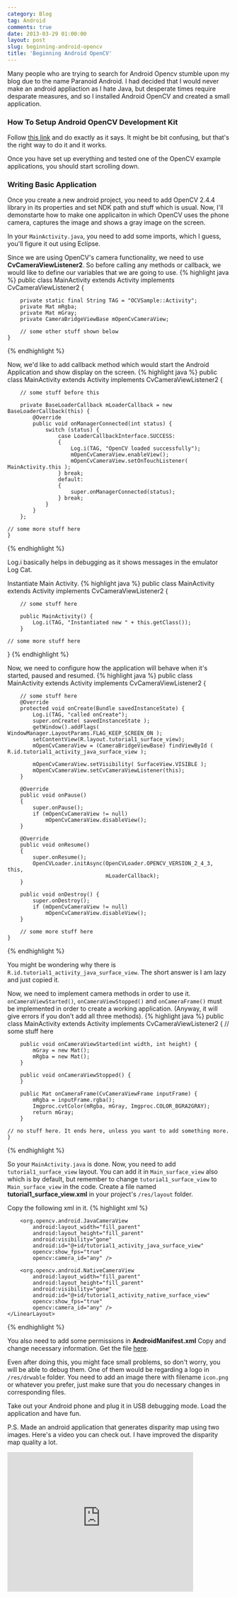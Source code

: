 ```yaml
---
category: Blog
tag: Android
comments: true
date: 2013-03-29 01:00:00
layout: post
slug: beginning-android-opencv
title: 'Beginning Android OpenCV'
---
```


Many people who are trying to search for Android Opencv stumble upon my blog due to the name Paranoid Android. I had decided that I would never make an android appliaction as I hate Java, but desperate times require desparate measures, and so I installed Android OpenCV and created a small application.

### How To Setup Android OpenCV Development Kit

Follow [this link](http://docs.opencv.org/doc/tutorials/introduction/android_binary_package/android_dev_intro.html) and do exactly as it says. It might be bit confusing, but that's the right way to do it and it works. 

Once you have set up everything and tested one of the OpenCV example applications, you should start scrolling down.

### Writing Basic Application

Once you create a new android project, you need to add OpenCV 2.4.4 library in its properties and set NDK path and stuff which is usual. Now, I'll demonstarte how to make one applicaiton in which OpenCV uses the phone camera, captures the image and shows a gray image on the screen.

In your `MainActivity.java`, you need to add some imports, which I guess, you'll figure it out using Eclipse.

Since we are using OpenCV's camera functionality, we need to use **CvCameraViewListener2**. So before calling any methods or callback, we would like to define our variables that we are going to use.
{% highlight java %}
    public class MainActivity extends Activity implements CvCameraViewListener2 {
    
        private static final String TAG = "OCVSample::Activity";
        private Mat mRgba;
        private Mat mGray;
        private CameraBridgeViewBase mOpenCvCameraView;

        // some other stuff shown below
    }
{% endhighlight %}

Now, we'd like to add callback method which would start the Android Application and show display on the screen.
{% highlight java %}
    public class MainActivity extends Activity implements CvCameraViewListener2 {

        // some stuff before this

        private BaseLoaderCallback mLoaderCallback = new BaseLoaderCallback(this) {
            @Override
            public void onManagerConnected(int status) {
                switch (status) {
                    case LoaderCallbackInterface.SUCCESS:
                    {
                        Log.i(TAG, "OpenCV loaded successfully");
                        mOpenCvCameraView.enableView();
                        mOpenCvCameraView.setOnTouchListener( MainActivity.this );
                    } break;
                    default:
                    {
                        super.onManagerConnected(status);
                    } break;
                }
            }
        };

    // some more stuff here
    }
{% endhighlight %}
    
Log.i basically helps in debugging as it shows messages in the emulator Log Cat.

Instantiate Main Activity.
{% highlight java %}
    public class MainActivity extends Activity implements CvCameraViewListener2 {

        // some stuff here

        public MainActivity() {
            Log.i(TAG, "Instantiated new " + this.getClass());
        }

    // some more stuff here
   }
{% endhighlight %}

Now, we need to configure how the application will behave when it's started, paused and resumed.
{% highlight java %}
    public class MainActivity extends Activity implements CvCameraViewListener2 {

        // some stuff here
        @Override
        protected void onCreate(Bundle savedInstanceState) {
            Log.i(TAG, "called onCreate");
            super.onCreate( savedInstanceState );
            getWindow().addFlags( WindowManager.LayoutParams.FLAG_KEEP_SCREEN_ON );
            setContentView(R.layout.tutorial1_surface_view);
            mOpenCvCameraView = (CameraBridgeViewBase) findViewById ( R.id.tutorial1_activity_java_surface_view );

            mOpenCvCameraView.setVisibility( SurfaceView.VISIBLE );
            mOpenCvCameraView.setCvCameraViewListener(this);
        }

        @Override
        public void onPause()
        {
            super.onPause();
            if (mOpenCvCameraView != null)
                mOpenCvCameraView.disableView();
        }

        @Override
        public void onResume()
        {
            super.onResume();
            OpenCVLoader.initAsync(OpenCVLoader.OPENCV_VERSION_2_4_3, this,
                                   mLoaderCallback);
        }

        public void onDestroy() {
            super.onDestroy();
            if (mOpenCvCameraView != null)
                mOpenCvCameraView.disableView();
        }
        
        // some more stuff here
    }
{% endhighlight %}

You might be wondering why there is `R.id.tutorial1_activity_java_surface_view`. The short answer is I am lazy and just copied it.

Now, we need to implement camera methods in order to use it.
`onCameraViewStarted()`, `onCameraViewStopped()` and `onCameraFrame()` must be implemented in order to create a working application. (Anyway, it will give errors if you don't add all three methods).
{% highlight java %}
    public class MainActivity extends Activity implements CvCameraViewListener2 {
        // some stuff here

        public void onCameraViewStarted(int width, int height) {
            mGray = new Mat();
            mRgba = new Mat();
        }

        public void onCameraViewStopped() {
        }

        public Mat onCameraFrame(CvCameraViewFrame inputFrame) {
            mRgba = inputFrame.rgba();
            Imgproc.cvtColor(mRgba, mGray, Imgproc.COLOR_BGRA2GRAY);
            return mGray;
        }

    // no stuff here. It ends here, unless you want to add something more.
    }
{% endhighlight %}

So your `MainActivity.java` is done. Now, you need to add `tutorial1_surface_view` layout. You can add it in `Main_surface_view` also which is by default, but remember to change `tutorial1_surface_view` to `Main_surface_view` in the code. Create a file named **tutorial1_surface_view.xml** in your project's `/res/layout` folder.

Copy the following xml in it.
{% highlight xml %}
    <LinearLayout xmlns:android="http://schemas.android.com/apk/res/android"
        xmlns:tools="http://schemas.android.com/tools"
        xmlns:opencv="http://schemas.android.com/apk/res-auto"
        android:layout_width="match_parent"
        android:layout_height="match_parent" >

        <org.opencv.android.JavaCameraView
            android:layout_width="fill_parent"
            android:layout_height="fill_parent"
            android:visibility="gone"
            android:id="@+id/tutorial1_activity_java_surface_view"
            opencv:show_fps="true"
            opencv:camera_id="any" />

        <org.opencv.android.NativeCameraView
            android:layout_width="fill_parent"
            android:layout_height="fill_parent"
            android:visibility="gone"
            android:id="@+id/tutorial1_activity_native_surface_view"
            opencv:show_fps="true"
            opencv:camera_id="any" />
    </LinearLayout>
{% endhighlight %}

You also need to add some permissions in **AndroidManifest.xml** Copy and change necessary information. Get the file [here](https://gist.github.com/jayrambhia/5265868).

Even after doing this, you might face small problems, so don't worry, you will be able to debug them. One of them would be regarding a logo in `/res/drwable` folder. You need to add an image there with filename `icon.png` or whatever you prefer, just make sure that you do necessary changes in corresponding files.

Take out your Android phone and plug it in USB debugging mode. Load the application and have fun.

P.S. Made an android application that generates disparity map using two images. Here's a video you can check out. I have improved the disparity map quality a lot. 

<iframe width="420" height="315" src="https://www.youtube.com/embed/JYExOcmBgIE" frameborder="0" allowfullscreen></iframe>
